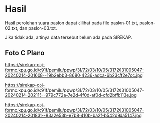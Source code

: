 # Hasil

Hasil perolehan suara paslon dapat dilihat pada file paslon-01.txt, paslon-02.txt, dan paslon-03.txt.

Jika tidak ada, artinya data tersebut belum ada pada SIREKAP.

## Foto C Plano

https://sirekap-obj-formc.kpu.go.id/c91f/pemilu/ppwp/31/72/03/10/05/3172031005047-20240214-201608--19b2ebb3-8680-4236-adca-6b23cff2e7cc.jpg

https://sirekap-obj-formc.kpu.go.id/c91f/pemilu/ppwp/31/72/03/10/05/3172031005047-20240214-202115--979c772a-7e2d-4f0d-af0d-cfd2bffb113e.jpg

https://sirekap-obj-formc.kpu.go.id/c91f/pemilu/ppwp/31/72/03/10/05/3172031005047-20240214-201831--83a2e53b-e7b8-410b-ba2f-b542d9da5147.jpg
